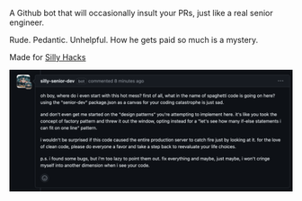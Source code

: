 A Github bot that will occasionally insult your PRs, just like a real senior engineer.

Rude. Pedantic. Unhelpful.
How he gets paid so much is a mystery.

Made for [Silly Hacks](https://www.fools.rsvp/)

![example](image-1.png)
